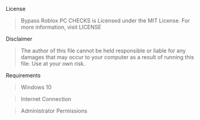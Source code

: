 License

> Bypass Roblox PC CHECKS is Licensed under the MIT License. For more information, visit LICENSE

Disclaimer

> The author of this file cannot be held responsible or liable for any damages that may occur to your computer as a result of running this file. Use at your own risk.

Requirements

> Windows 10

> Internet Connection

> Administrator Permissions
